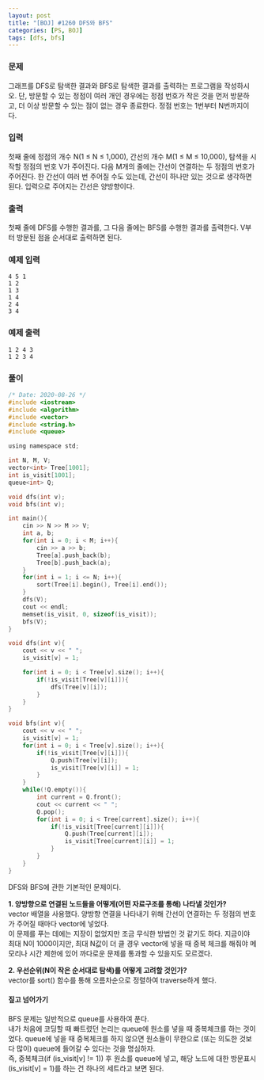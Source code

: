 ```yaml
---
layout: post
title: "[BOJ] #1260 DFS와 BFS"
categories: [PS, BOJ]
tags: [dfs, bfs]
---
```


### 문제
그래프를 DFS로 탐색한 결과와 BFS로 탐색한 결과를 출력하는 프로그램을 작성하시오. 단, 방문할 수 있는 정점이 여러 개인 경우에는 정점 번호가 작은 것을 먼저 방문하고, 더 이상 방문할 수 있는 점이 없는 경우 종료한다. 정점 번호는 1번부터 N번까지이다.

### 입력
첫째 줄에 정점의 개수 N(1 ≤ N ≤ 1,000), 간선의 개수 M(1 ≤ M ≤ 10,000), 탐색을 시작할 정점의 번호 V가 주어진다. 다음 M개의 줄에는 간선이 연결하는 두 정점의 번호가 주어진다. 한 간선이 여러 번 주어질 수도 있는데, 간선이 하나만 있는 것으로 생각하면 된다. 입력으로 주어지는 간선은 양방향이다.

### 출력
첫째 줄에 DFS를 수행한 결과를, 그 다음 줄에는 BFS를 수행한 결과를 출력한다. V부터 방문된 점을 순서대로 출력하면 된다.

### 예제 입력
```
4 5 1
1 2
1 3
1 4
2 4
3 4
```

### 예제 출력
```
1 2 4 3
1 2 3 4
```

### 풀이

```c
/* Date: 2020-08-26 */
#include <iostream>
#include <algorithm>
#include <vector>
#include <string.h>
#include <queue>

using namespace std;

int N, M, V;
vector<int> Tree[1001];
int is_visit[1001];
queue<int> Q;

void dfs(int v);
void bfs(int v);

int main(){
    cin >> N >> M >> V;
    int a, b;
    for(int i = 0; i < M; i++){
        cin >> a >> b;
        Tree[a].push_back(b);
        Tree[b].push_back(a);
    }
    for(int i = 1; i <= N; i++){
        sort(Tree[i].begin(), Tree[i].end());
    }
    dfs(V);
    cout << endl;
    memset(is_visit, 0, sizeof(is_visit));
    bfs(V);
}

void dfs(int v){
    cout << v << " ";
    is_visit[v] = 1;

    for(int i = 0; i < Tree[v].size(); i++){
        if(!is_visit[Tree[v][i]]){
            dfs(Tree[v][i]);
        }
    }
}

void bfs(int v){
    cout << v << " ";
    is_visit[v] = 1;
    for(int i = 0; i < Tree[v].size(); i++){
        if(!is_visit[Tree[v][i]]){
            Q.push(Tree[v][i]);
            is_visit[Tree[v][i]] = 1;
        }
    }
    while(!Q.empty()){
        int current = Q.front();
        cout << current << " ";
        Q.pop();
        for(int i = 0; i < Tree[current].size(); i++){
            if(!is_visit[Tree[current][i]]){
                Q.push(Tree[current][i]);
                is_visit[Tree[current][i]] = 1;
            }
        }
    }
}
```


DFS와 BFS에 관한 기본적인 문제이다.


**1. 양방향으로 연결된 노드들을 어떻게(어떤 자료구조를 통해) 나타낼 것인가?**
<br>vector 배열을 사용했다. 양방향 연결을 나타내기 위해 간선이 연결하는 두 정점의 번호가 주어질 때마다 vector에 넣었다.
<br>이 문제를 푸는 데에는 지장이 없었지만 조금 무식한 방법인 것 같기도 하다. 지금이야 최대 N이 1000이지만, 최대 N값이 더 클 경우 vector에 넣을 때 중복 체크를 해줘야 메모리나 시간 제한에 있어 까다로운 문제를 통과할 수 있을지도 모르겠다.

**2. 우선순위(N이 작은 순서대로 탐색)를 어떻게 고려할 것인가?**
<br>vector를 sort() 함수를 통해 오름차순으로 정렬하여 traverse하게 했다.


#### 짚고 넘어가기
BFS 문제는 일반적으로 queue를 사용하여 푼다.
<br>내가 처음에 코딩할 때 빠트렸던 논리는 queue에 원소를 넣을 때 중복체크를 하는 것이었다. queue에 넣을 때 중복체크를 하지 않으면 원소들이 무한으로 (또는 의도한 것보다 많이) queue에 들어갈 수 있다는 것을 명심하자.
<br>즉, 중복체크(if (is_visit[v] != 1)) 후 원소를 queue에 넣고, 해당 노드에 대한 방문표시(is_visit[v] = 1)를 하는 건 하나의 세트라고 보면 된다.


